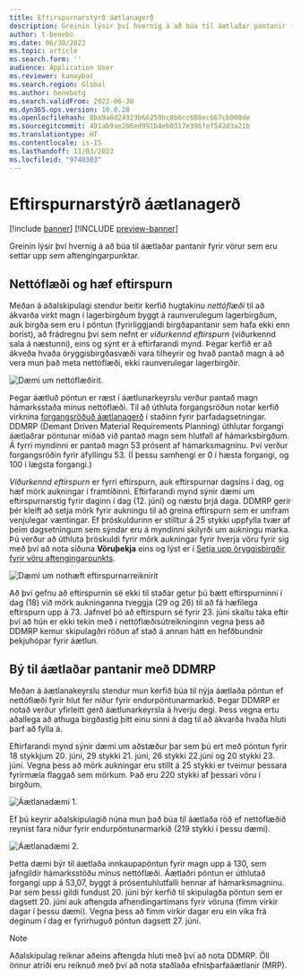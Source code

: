 ```yaml
---
title: Eftirspurnarstýrð áætlanagerð
description: Greinin lýsir því hvernig á að búa til áætlaðar pantanir fyrir vörur sem eru settar upp sem aftengingarpunktar.
author: t-benebo
ms.date: 06/30/2022
ms.topic: article
ms.search.form: ''
audience: Application User
ms.reviewer: kamaybac
ms.search.region: Global
ms.author: benebotg
ms.search.validFrom: 2022-06-30
ms.dyn365.ops.version: 10.0.28
ms.openlocfilehash: 8ba9a6d24923b66259bc8b6cc688ec667cb000de
ms.sourcegitcommit: 491ab9ae2b6ed991b4eb0317e396fef542d3a21b
ms.translationtype: HT
ms.contentlocale: is-IS
ms.lasthandoff: 11/03/2022
ms.locfileid: "9740303"
---
```

# <a name="demand-driven-planning"></a>Eftirspurnarstýrð áætlanagerð

[!include [banner](../../includes/banner.md)]
[!INCLUDE [preview-banner](../../includes/preview-banner.md)]
<!-- KFM: Preview until further notice -->

Greinin lýsir því hvernig á að búa til áætlaðar pantanir fyrir vörur sem eru settar upp sem aftengingarpunktar.

## <a name="net-flow-and-qualified-demand"></a>Nettóflæði og hæf eftirspurn

Meðan á aðalskipulagi stendur beitir kerfið hugtakinu *nettóflæði* til að ákvarða virkt magn í lagerbirgðum byggt á raunverulegum lagerbirgðum, auk birgða sem eru í pöntun (fyrirliggjandi birgðapantanir sem hafa ekki enn borist), að frádregnu því sem nefnt er *viðurkennd eftirspurn* (viðurkennd sala á næstunni), eins og sýnt er á eftirfarandi mynd. Þegar kerfið er að ákveða hvaða öryggisbirgðasvæði vara tilheyrir og hvað pantað magn á að vera mun það meta nettóflæði, ekki raunverulegar lagerbirgðir.

![Dæmi um nettóflæðirit.](media/ddmrp-net-flow-example.png "Dæmi um nettóflæðirit")

Þegar áætluð pöntun er ræst í áætlunarkeyrslu verður pantað magn hámarksstaða mínus nettóflæði. Til að úthluta forgangsröðun notar kerfið virknina [forgangsröðuð áætlanagerð](priority-based-planning.md) í staðinn fyrir þarfadagsetningar. DDMRP (Demant Driven Material Requirements Planning) úthlutar forgangi áætlaðrar pöntunar miðað við pantað magn sem hlutfall af hámarksbirgðum. Á fyrri myndinni er pantað magn 53 prósent af hámarksmagninu. Því verður forgangsröðin fyrir áfyllingu 53. (Í þessu samhengi er 0 í hæsta forgangi, og 100 í lægsta forgangi.)

*Viðurkennd eftirspurn* er fyrri eftirspurn, auk eftirspurnar dagsins í dag, og hæf mörk aukningar í framtíðinni. Eftirfarandi mynd sýnir dæmi um eftirspurnarstig fyrir daginn í dag (12. júní) og næstu þrjá daga. DDMRP gerir þér kleift að setja mörk fyrir aukningu til að greina eftirspurn sem er umfram venjulegar væntingar. Ef þröskuldurinn er stilltur á 25 stykki uppfylla tvær af þeim dagsetningum sem sýndar eru á myndinni skilyrði um aukningu marka. Þú verður að úthluta þröskuldi fyrir mörk aukningar fyrir hverja vöru fyrir sig með því að nota síðuna **Vöruþekja** eins og lýst er í [Setja upp öryggisbirgðir fyrir vöru aftengingarpunkts](ddmrp-buffer-profile-and-levels.md#set-up-buffers).

![Dæmi um nothæft eftirspurnarreiknirit](media/ddmrp-net-qualified-demand-example.png "Dæmi um nothæft eftirspurnarreiknirit")

Að því gefnu að eftirspurnin sé ekki til staðar getur þú bætt eftirspurninni í dag (18) við mörk aukninganna tveggja (29 og 26) til að fá hæfilega eftirspurn upp á 73. Jafnvel þó að eftirspurn sé fyrir 23. júní skaltu taka eftir því að hún er ekki tekin með í nettóflæðisútreikninginn vegna þess að DDMRP kemur skipulagðri röðun af stað á annan hátt en hefðbundnir þekjuhópar fyrir áætlun.

## <a name="generating-planned-orders-with-ddmrp"></a>Bý til áætlaðar pantanir með DDMRP

Meðan á áætlanakeyrslu stendur mun kerfið búa til nýja áætlaða pöntun ef nettóflæði fyrir hlut fer niður fyrir endurpöntunarmarkið. Þegar DDMRP er notað verður yfirleitt gerð áætlunarkeyrsla á hverju degi. Þess vegna ertu aðallega að athuga birgðastig þitt einu sinni á dag til að ákvarða hvaða hluti þarf að fylla á.

Eftirfarandi mynd sýnir dæmi um aðstæður þar sem þú ert með pöntun fyrir 18 stykkjum 20. júní, 29 stykki 21. júní, 26 stykki 22.júní og 20 stykki 23. júní. Vegna þess að mörk aukningar eru stillt á 25 stykki er tveimur þessara fyrirmæla flaggað sem mörkum. Það eru 220 stykki af þessari vöru í birgðum.

![Áætlanadæmi 1.](media/ddmrp-planning-example-1.png "Áætlanadæmi 1")

Ef þú keyrir aðalskipulagið núna mun það búa til áætlaða röð ef nettóflæðið reynist fara niður fyrir endurpöntunarmarkið (219 stykki í þessu dæmi).

![Áætlanadæmi 2.](media/ddmrp-planning-example-2.png "Áætlanadæmi 2")

Þetta dæmi býr til áætlaða innkaupapöntun fyrir magn upp á 130, sem jafngildir hámarksstöðu mínus nettóflæði. Áætlaðri pöntun er úthlutað forgangi upp á 53,07, byggt á prósentuhlutfalli hennar af hámarksmagninu. Þar sem þessi gildi fundust 20. júní býr kerfið til skipulagða pöntun sem er dagsett 20. júní auk aftengda afhendingartímans fyrir vöruna (fimm virkir dagar í þessu dæmi). Vegna þess að fimm virkir dagar eru ein vika frá deginum í dag er fyrirhuguð pöntun dagsett 27. júní.

> [!NOTE]
> Aðalskipulag reiknar aðeins aftengda hluti með því að nota DDMRP. Öll önnur atriði eru reiknuð með því að nota staðlaða efnisþarfaáætlanir (MRP).
